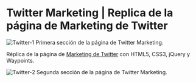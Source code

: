 # Twitter Marketing | Replica de la página de Marketing de Twitter

![Twitter-1](https://user-images.githubusercontent.com/61853278/78056535-9b34e100-7385-11ea-90a6-5ab5b8b1b929.jpg)
Primera sección de la página de Twitter Marketing.

Réplica de la página de [Marketing de Twitter](https://marketing.twitter.com/na/en/culture-and-conversations#/) con HTML5, CSS3, jQuery y Waypoints.

![Twitter-2](https://user-images.githubusercontent.com/61853278/78056539-9c660e00-7385-11ea-93f6-d8c3f420f90f.jpg)
Segunda sección de la página de Twitter Marketing.
